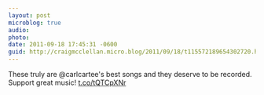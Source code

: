 ```yaml
---
layout: post
microblog: true
audio: 
photo: 
date: 2011-09-18 17:45:31 -0600
guid: http://craigmcclellan.micro.blog/2011/09/18/t115572189654302720.html
---
```

These truly are @carlcartee's best songs and they deserve to be recorded. Support great music! [t.co/tQTCpXNr](http://t.co/tQTCpXNr)
